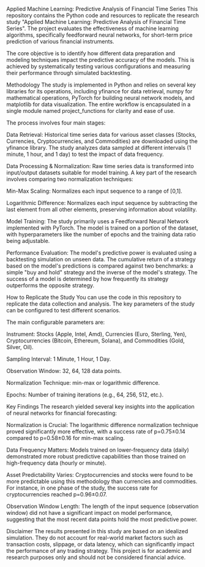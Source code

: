 Applied Machine Learning: Predictive Analysis of Financial Time Series
This repository contains the Python code and resources to replicate the research study "Applied Machine Learning: Predictive Analysis of Financial Time Series". The project evaluates the effectiveness of machine learning algorithms, specifically feedforward neural networks, for short-term price prediction of various financial instruments.



The core objective is to identify how different data preparation and modeling techniques impact the predictive accuracy of the models. This is achieved by systematically testing various configurations and measuring their performance through simulated backtesting.



Methodology
The study is implemented in Python and relies on several key libraries for its operations, including yfinance for data retrieval, numpy for mathematical operations, PyTorch for building neural network models, and matplotlib for data visualization. The entire workflow is encapsulated in a single module named project_functions for clarity and ease of use.





The process involves four main stages:


Data Retrieval: Historical time series data for various asset classes (Stocks, Currencies, Cryptocurrencies, and Commodities) are downloaded using the yfinance library. The study analyzes data sampled at different intervals (1 minute, 1 hour, and 1 day) to test the impact of data frequency.




Data Processing & Normalization: Raw time series data is transformed into input/output datasets suitable for model training. A key part of the research involves comparing two normalization techniques:



Min-Max Scaling: Normalizes each input sequence to a range of [0,1].


Logarithmic Difference: Normalizes each input sequence by subtracting the last element from all other elements, preserving information about volatility.


Model Training: The study primarily uses a Feedforward Neural Network implemented with PyTorch. The model is trained on a portion of the dataset, with hyperparameters like the number of epochs and the training data ratio being adjustable.




Performance Evaluation: The model's predictive power is evaluated using a backtesting simulation on unseen data. The cumulative return of a strategy based on the model's predictions is compared against two benchmarks: a simple "buy and hold" strategy and the inverse of the model's strategy. The success of a model is determined by how frequently its strategy outperforms the opposite strategy.


How to Replicate the Study
You can use the code in this repository to replicate the data collection and analysis. The key parameters of the study can be configured to test different scenarios.

The main configurable parameters are:

Instrument: Stocks (Apple, Intel, Amd), Currencies (Euro, Sterling, Yen), Cryptocurrencies (Bitcoin, Ethereum, Solana), and Commodities (Gold, Silver, Oil).

Sampling Interval: 1 Minute, 1 Hour, 1 Day.

Observation Window: 32, 64, 128 data points.

Normalization Technique: min-max or logarithmic difference.

Epochs: Number of training iterations (e.g., 64, 256, 512, etc.).

Key Findings
The research yielded several key insights into the application of neural networks for financial forecasting:


Normalization is Crucial: The logarithmic difference normalization technique proved significantly more effective, with a success rate of p=0.75±0.14 compared to p=0.58±0.16 for min-max scaling.



Data Frequency Matters: Models trained on lower-frequency data (daily) demonstrated more robust predictive capabilities than those trained on high-frequency data (hourly or minute).



Asset Predictability Varies: Cryptocurrencies and stocks were found to be more predictable using this methodology than currencies and commodities. For instance, in one phase of the study, the success rate for cryptocurrencies reached p=0.96±0.07.




Observation Window Length: The length of the input sequence (observation window) did not have a significant impact on model performance, suggesting that the most recent data points hold the most predictive power.


Disclaimer
The results presented in this study are based on an idealized simulation. They do not account for real-world market factors such as transaction costs, slippage, or data latency, which can significantly impact the performance of any trading strategy. This project is for academic and research purposes only and should not be considered financial advice.
